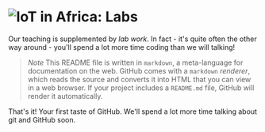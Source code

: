 # ![IoT in Africa: Labs](../blob/master/assets/img/logo-128.png?raw=true)

Our teaching is supplemented by *lab work*. In fact - it's quite often the other way around -
you'll spend a lot more time coding than we will talking!

> *Note*
> This README file is written in `markdown`, a meta-language for documentation on the web.
> GitHub comes with a `markdown` *renderer*, which reads the source and converts it into
> HTML that you can view in a web browser. If your project includes a `README.md` file,
> GitHub will render it automatically.

That's it! Your first taste of GitHub. We'll spend a lot more time talking about git and GitHub soon.
